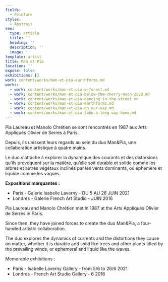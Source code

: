 ```yaml
---
fields:
  - Peinture
styles:
  - Abstrait
seo:
  type: article
  title: ''
  heading: ''
  description: ''
  image: ''
template: artist
title: Man et Pia
location: ''
expose: false
exhibitions: []
work: content/works/man-et-pia-earthforms.md
works:
  - work: content/works/man-et-pia-a-forest.md
  - work: content/works/man-et-pia-below-the-cherry-moon-2020.md
  - work: content/works/man-et-pia-dancing-in-the-street.md
  - work: content/works/man-et-pia-earthforms.md
  - work: content/works/man-et-pia-on-our-way.md
  - work: content/works/man-et-pia-take-a-long-way-home.md
---
```

Pia Laureau et Manolo Chrétien se sont rencontrés en 1987 aux Arts Appliqués Olivier de Serres à Paris.

Depuis, ils unissent leurs regards au sein du duo Man&Pia, une collaboration artistique à quatre mains.

Le duo s'attache à explorer la dynamique des courants et des distorsions qu’ils provoquent sur la matière, qu’elle soit durable et solide comme les arbres et autres végétaux inclinés par les vents dominants, ou éphémère et liquide comme les vagues.

**Expositions marquantes :** 

* Paris - Galerie Isabelle Laverny - DU 5 AU 26 JUIN 2021
* Londres - Galerie French Art Studio - JUIN 2016

Pia Laureau and Manolo Chrétien met in 1987 at the Arts Appliqués Olivier de Serres in Paris.

Since then, they have joined forces to create the duo Man&Pia, a four-handed artistic collaboration.

The duo explores the dynamics of currents and the distortions they cause on matter, whether it is durable and solid like trees and other plants tilted by the prevailing winds, or ephemeral and liquid like the waves.

Memorable exhibitions :

* Paris - Isabelle Laverny Gallery - from 5/6 to 26/6 2021
* Londres - French Art Studio Gallery - 6 2016
